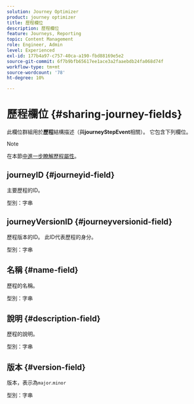 ```yaml
---
solution: Journey Optimizer
product: journey optimizer
title: 歷程欄位
description: 歷程欄位
feature: Journeys, Reporting
topic: Content Management
role: Engineer, Admin
level: Experienced
exl-id: 177b4a97-c757-40ca-a190-fbd88169e5e2
source-git-commit: 6f7b9bfb65617ee1ace3a2faaebdb24fa068d74f
workflow-type: tm+mt
source-wordcount: '78'
ht-degree: 10%

---
```


# 歷程欄位 {#sharing-journey-fields}

此欄位群組用於&#x200B;**歷程**&#x200B;結構描述（與&#x200B;**journeyStepEvent**&#x200B;相關）。 它包含下列欄位。


>[!NOTE]
>
>在本節[中進一步瞭解歷程屬性](../building-journeys/expression/journey-properties.md#journey-propertoes-fields)。


## journeyID {#journeyid-field}

主要歷程的ID。

型別：字串

## journeyVersionID {#journeyversionid-field}

歷程版本的ID。 此ID代表歷程的身分。

型別：字串

## 名稱 {#name-field}

歷程的名稱。

型別：字串

## 說明 {#description-field}

歷程的說明。

型別：字串

## 版本 {#version-field}

版本，表示為`major`.`minor`

型別：字串
